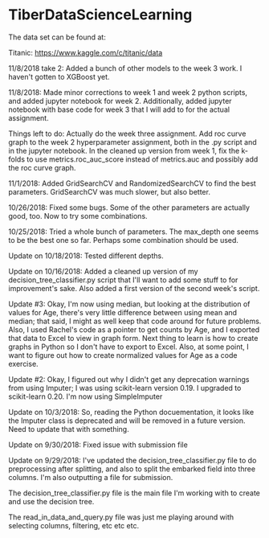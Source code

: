 # TiberDataScienceLearning

The data set can be found at:

Titanic: https://www.kaggle.com/c/titanic/data

11/8/2018 take 2: Added a bunch of other models to the week 3 work.  I haven't gotten to XGBoost yet.

11/8/2018: Made minor corrections to week 1 and week 2 python scripts, and added jupyter notebook for week 2.  Additionally, added jupyter notebook with base code for week 3 that I will add to for the actual assignment.  

Things left to do:
  Actually do the week three assignment.
  Add roc curve graph to the week 2 hyperparameter assignment, both in the .py script and in the jupyter notebook.
  In the cleaned up version from week 1, fix the k-folds to use metrics.roc_auc_score instead of metrics.auc and possibly add the roc curve graph.

11/1/2018: Added GridSearchCV and RandomizedSearchCV to find the best parameters.  GridSearchCV was much slower, but also better.

10/26/2018: Fixed some bugs.  Some of the other parameters are actually good, too.  Now to try some combinations.

10/25/2018: Tried a whole bunch of parameters.  The max_depth one seems to be the best one so far.  Perhaps some combination should be used.

Update on 10/18/2018: Tested different depths.

Update on 10/16/2018: Added a cleaned up version of my decision_tree_classifier.py script that I'll want to add some stuff to for improvement's sake.  Also added a first version of the second week's script.

Update #3: Okay, I'm now using median, but looking at the distribution of values for Age, there's very little difference between using mean and median; that said, I might as well keep that code around for future problems.  Also, I used Rachel's code as a pointer to get counts by Age, and I exported that data to Excel to view in graph form.  Next thing to learn is how to create graphs in Python so I don't have to export to Excel.  Also, at some point, I want to figure out how to create normalized values for Age as a code exercise.

Update #2: Okay, I figured out why I didn't get any deprecation warnings from using Imputer; I was using scikit-learn version 0.19.  I upgraded to scikit-learn 0.20.  I'm now using SimpleImputer

Update on 10/3/2018: So, reading the Python docuementation, it looks like the Imputer class is deprecated and will be removed in a future version.  Need to update that with something.  

Update on 9/30/2018: Fixed issue with submission file

Update on 9/29/2018: I've updated the decision_tree_classifier.py file to do preprocessing after splitting, and also to split the embarked field into three columns.  I'm also outputting a file for submission.

The decision_tree_classifier.py file is the main file I'm working with to create and use the decision tree.

The read_in_data_and_query.py file was just me playing around with selecting columns, filtering, etc etc etc.
